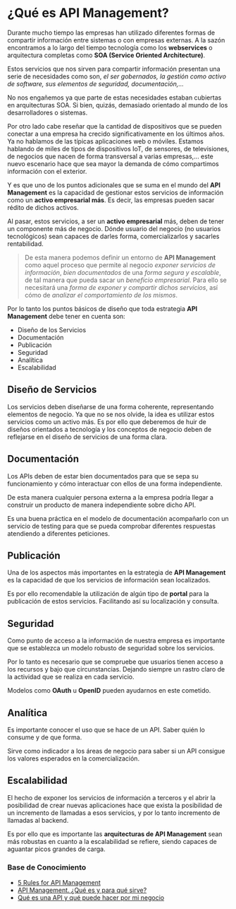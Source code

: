 # ¿Qué es API Management?

Durante mucho tiempo las empresas han utilizado diferentes formas de compartir información entre sistemas o con empresas externas. A la sazón encontramos a lo largo del tiempo tecnología como los **webservices** o arquitectura completas como **SOA (Service Oriented Architecture)**.

Estos servicios que nos sirven para compartir información presentan una serie de necesidades como son, *el ser gobernados, la gestión como activo de software, sus elementos de seguridad, documentación,...*

No nos engañemos ya que parte de estas necesidades estaban cubiertas en arquitecturas SOA. Si bien, quizás, demasiado orientado al mundo de los desarrolladores o sistemas.

Por otro lado cabe reseñar que la cantidad de dispositivos que se pueden conectar a una empresa ha crecido significativamente en los últimos años. Ya no hablamos de las típicas aplicaciones web o móviles. Estamos hablando de miles de tipos de dispositivos IoT, de sensores, de televisiones, de negocios que nacen de forma transversal a varias empresas,... este nuevo escenario hace que sea mayor la demanda de cómo compartimos información con el exterior.

Y es que uno de los puntos adicionales que se suma en el mundo del **API Management** es la capacidad de gestionar estos servicios de información como un **activo empresarial más**. Es decir, las empresas pueden sacar rédito de dichos activos.

Al pasar, estos servicios, a ser un **activo empresarial** más, deben de tener un componente más de negocio. Dónde usuario del negocio (no usuarios tecnológicos) sean capaces de darles forma, comercializarlos y sacarles rentabilidad.

> De esta manera podemos definir un entorno de **API Management** como aquel proceso que permite al negocio *exponer servicios de información*, *bien documentados* de una *forma segura y escalable*, de tal manera que pueda sacar un *beneficio empresarial*. Para ello se necesitará una *forma de exponer y compartir dichos servicios*, así cómo de *analizar el comportamiento de los mismos*.

Por lo tanto los puntos básicos de diseño que toda estrategia **API Management** debe tener en cuenta son:

* Diseño de los Servicios
* Documentación
* Publicación
* Seguridad
* Analítica
* Escalabilidad

## Diseño de Servicios
Los servicios deben diseñarse de una forma coherente, representando elementos de negocio. Ya que no se nos olvide, la idea es utilizar estos servicios como un activo más. Es por ello que deberemos de huir de diseños orientados a tecnología y los conceptos de negocio deben de reflejarse en el diseño de servicios de una forma clara.

## Documentación
Los APIs deben de estar bien documentados para que se sepa su funcionamiento y cómo interactuar con ellos de una forma independiente.

De esta manera cualquier persona externa a la empresa podría llegar a construir un producto de manera independiente sobre dicho API.

Es una buena práctica en el modelo de documentación acompañarlo con un servicio de testing para que se pueda comprobar diferentes respuestas atendiendo a diferentes peticiones.

## Publicación
Una de los aspectos más importantes en la estrategia de **API Management** es la capacidad de que los servicios de información sean localizados.

Es por ello recomendable la utilización de algún tipo de **portal** para la publicación de estos servicios. Facilitando así su localización y consulta.

## Seguridad
Como punto de acceso a la información de nuestra empresa es importante que se establezca un modelo robusto de seguridad sobre los servicios.

Por lo tanto es necesario que se compruebe que usuarios tienen acceso a los recursos y bajo que circunstancias. Dejando siempre un rastro claro de la actividad que se realiza en cada servicio.

Modelos como **OAuth** u **OpenID** pueden ayudarnos en este cometido.

## Analítica
Es importante conocer el uso que se hace de un API. Saber quién lo consume y de que forma.

Sirve como indicador a los áreas de negocio para saber si un API consigue los valores esperados en la comercialización.

## Escalabilidad
El hecho de exponer los servicios de información a terceros y el abrir la posibilidad de crear nuevas aplicaciones hace que exista la posibilidad de un incremento de llamadas a esos servicios, y por lo tanto incremento de llamadas al backend.

Es por ello que es importante las **arquitecturas de API Management** sean más robustas en cuanto a la escalabilidad se refiere, siendo capaces de aguantar picos grandes de carga.

### Base de Conocimiento
* [5 Rules for API Management][1]
* [API Management. ¿Qué es y para qué sirve?][2]
* [Qué es una API y qué puede hacer por mi negocio][3]

[1]: https://techcrunch.com/2012/11/11/5-rules-for-api-management/
[2]: https://www.paradigmadigital.com/dev/api-management-que-es-y-para-que-sirve/
[3]: https://bbvaopen4u.com/es/actualidad/que-es-una-api-y-que-puede-hacer-por-mi-negocio
